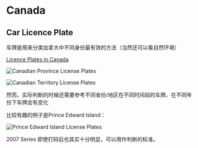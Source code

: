 # Canada

## Car Licence Plate

车牌是用来分类加拿大中不同身份最有效的方法（当然还可以看自然环境）

[Licence Plates in Canada](http://www.worldlicenseplates.com/world/CN_CDNX.html)

![Canadian Province License Plates](http://www.worldlicenseplates.com/jpglps/CN_CDNX_GI1.jpg)

![Canadian Territory License Plates](http://www.worldlicenseplates.com/jpglps/CN_CDNX_GI2.jpg)

然而，实际判断的时候还需要参考不同省份/地区在不同时间段的车牌，在不同年份下车牌会有变化

比较有趣的例子是Prince Edward Island：

![Prince Edward Island License Plates](http://www.worldlicenseplates.com/jpglps/CN_PEIX_GI3.jpg)

2007 Series 即使打码后也其实十分明显，可以用作判断的标准。